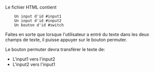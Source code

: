 Le fichier HTML contient

        Un input d'id #input1
        Un input d'id #input2
        Un bouton d'id #switch

Faites en sorte que lorsque l'utilisateur a entré du texte dans les deux champs de texte, il puisse appuyer sur
le bouton permuter. 

Le bouton permuter devra transférer le texte de:
 
* L'input1 vers l'input2
* L'input2 vers l'input1        